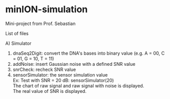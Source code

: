 # minION-simulation
Mini-project from Prof. Sebastian

List of files

A) Simulator
  1) dnaSeq2Digit: convert the DNA's bases into binary value (e.g. A = 00, C = 01, G = 10, T = 11)
  2) addNoise: insert Gaussian noise with a defined SNR value
  3) snrCheck: recheck SNR value
  4) sensorSimulator: the sensor simulation value    
      Ex: Test with SNR = 20 dB: sensorSimulator(20)         
          The chart of raw signal and raw signal with noise is displayed.          
          The real value of SNR is displayed.
